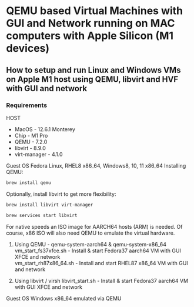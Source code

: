 # QEMU based Virtual Machines with GUI and Network running on MAC computers with Apple Silicon (M1 devices)         

## How to setup and run Linux and Windows VMs on Apple M1 host using QEMU, libvirt and HVF with GUI and network        

### Requirements

HOST
- MacOS - 12.6.1 Monterey
- Chip - M1 Pro
- QEMU - 7.2.0  
- libvirt - 8.9.0  
- virt-manager - 4.1.0  

Guest OS Fedora Linux, RHEL8 x86_64, Windows8, 10, 11 x86_64
Installing QEMU:

```sh
brew install qemu
```

Optionally, install libvirt to get more flexibility:

```sh
brew install libvirt virt-manager

brew services start libvirt
```

For native speeds an ISO image for AARCH64 hosts (ARM) is needed. Of course, x86 ISO will also need QEMU to emulate the virtual hardware.

1. Using QEMU - qemu-system-aarch64 & qemu-system-x86_64
vm_start_fs37xfce.sh - Install & start Fedora37 aarch64 VM with GUI XFCE and network          
vm_start_rh87x86_64.sh - Install and start RHEL87 x86_64 VM with GUI and network


2. Using libvirt / virsh
libvirt_start.sh - Install & start Fedora37 aarch64 VM with GUI XFCE and network

Guest OS Windows x86_64 emulated via QEMU    


